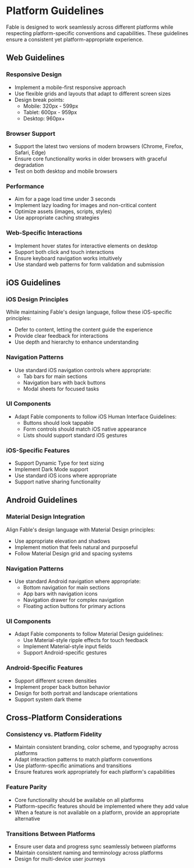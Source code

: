 # Platform Guidelines

Fable is designed to work seamlessly across different platforms while respecting platform-specific conventions and capabilities. These guidelines ensure a consistent yet platform-appropriate experience.

## Web Guidelines

### Responsive Design

- Implement a mobile-first responsive approach
- Use flexible grids and layouts that adapt to different screen sizes
- Design break points:
  - Mobile: 320px - 599px
  - Tablet: 600px - 959px
  - Desktop: 960px+

### Browser Support

- Support the latest two versions of modern browsers (Chrome, Firefox, Safari, Edge)
- Ensure core functionality works in older browsers with graceful degradation
- Test on both desktop and mobile browsers

### Performance

- Aim for a page load time under 3 seconds
- Implement lazy loading for images and non-critical content
- Optimize assets (images, scripts, styles)
- Use appropriate caching strategies

### Web-Specific Interactions

- Implement hover states for interactive elements on desktop
- Support both click and touch interactions
- Ensure keyboard navigation works intuitively
- Use standard web patterns for form validation and submission

## iOS Guidelines

### iOS Design Principles

While maintaining Fable's design language, follow these iOS-specific principles:

- Defer to content, letting the content guide the experience
- Provide clear feedback for interactions
- Use depth and hierarchy to enhance understanding

### Navigation Patterns

- Use standard iOS navigation controls where appropriate:
  - Tab bars for main sections
  - Navigation bars with back buttons
  - Modal sheets for focused tasks

### UI Components

- Adapt Fable components to follow iOS Human Interface Guidelines:
  - Buttons should look tappable
  - Form controls should match iOS native appearance
  - Lists should support standard iOS gestures

### iOS-Specific Features

- Support Dynamic Type for text sizing
- Implement Dark Mode support
- Use standard iOS icons where appropriate
- Support native sharing functionality

## Android Guidelines

### Material Design Integration

Align Fable's design language with Material Design principles:

- Use appropriate elevation and shadows
- Implement motion that feels natural and purposeful
- Follow Material Design grid and spacing systems

### Navigation Patterns

- Use standard Android navigation where appropriate:
  - Bottom navigation for main sections
  - App bars with navigation icons
  - Navigation drawer for complex navigation
  - Floating action buttons for primary actions

### UI Components

- Adapt Fable components to follow Material Design guidelines:
  - Use Material-style ripple effects for touch feedback
  - Implement Material-style input fields
  - Support Android-specific gestures

### Android-Specific Features

- Support different screen densities
- Implement proper back button behavior
- Design for both portrait and landscape orientations
- Support system dark theme

## Cross-Platform Considerations

### Consistency vs. Platform Fidelity

- Maintain consistent branding, color scheme, and typography across platforms
- Adapt interaction patterns to match platform conventions
- Use platform-specific animations and transitions
- Ensure features work appropriately for each platform's capabilities

### Feature Parity

- Core functionality should be available on all platforms
- Platform-specific features should be implemented where they add value
- When a feature is not available on a platform, provide an appropriate alternative

### Transitions Between Platforms

- Ensure user data and progress sync seamlessly between platforms
- Maintain consistent naming and terminology across platforms
- Design for multi-device user journeys